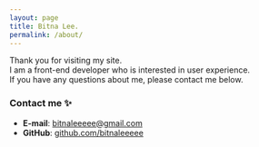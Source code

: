 ```yaml
---
layout: page
title: Bitna Lee.
permalink: /about/
---
```


Thank you for visiting my site.  
I am a front-end developer who is interested in user experience.  
If you have any questions about me, please contact me below.

### Contact me ✨

- **E-mail**: [bitnaleeeee@gmail.com](mailto:bitnaleeeee@gmail.com)
- **GitHub**: [github.com/bitnaleeeee](https://github.com/bitnaleeeee)
